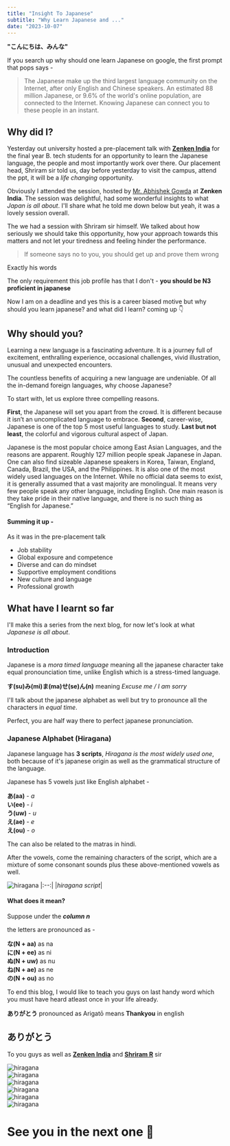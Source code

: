 ```yaml
---
title: "Insight To Japanese"
subtitle: "Why Learn Japanese and ..."
date: "2023-10-07"
---
```


**"こんにちは、みんな"**

If you search up why should one learn Japanese on google, the first prompt that pops says -

> The Japanese make up the third largest language community on the Internet, after only English and Chinese speakers. An estimated 88 million Japanese, or 9.6% of the world's online population, are connected to the Internet. Knowing Japanese can connect you to these people in an instant.

## Why did I?

Yesterday out university hosted a pre-placement talk with [**Zenken India**](https://www.linkedin.com/company/zenkenindia/) for the final year B. tech students for an opportunity to learn the Japanese language, the people and most importantly work over there. Our placement head, Shriram sir told us, day before yesterday to visit the campus, attend the ppt, it will be a _life changing_ opportunity.

Obviously I attended the session, hosted by [Mr. Abhishek Gowda](https://www.linkedin.com/in/abhishek-sn-gowda-52118b88/) at **Zenken India**. The session was delightful, had some wonderful insights to what _Japan is all about_. I'll share what he told me down below but yeah, it was a lovely session overall.

The we had a session with Shriram sir himself. We talked about how seriously we should take this opportunity, how your approach towards this matters and not let your tiredness and feeling hinder the performance.

> If someone says no to you, you should get up and prove them wrong    

Exactly his words

The only requirement this job profile has that I don't - **you should be N3 proficient in japanese**

Now I am on a deadline and yes this is a career biased motive but why should you learn japanese? and what did I learn? coming up 👇

## Why should you?

Learning a new language is a fascinating adventure. It is a journey full of excitement, enthralling experience, occasional challenges, vivid illustration, unusual and unexpected encounters. 

The countless benefits of acquiring a new language are undeniable. Of all the in-demand foreign languages, why choose Japanese? 

To start with, let us explore three compelling reasons. 

**First**, the Japanese will set you apart from the crowd. It is different because it isn’t an uncomplicated language to embrace. **Second**, career-wise, Japanese is one of the top 5 most useful languages to study. **Last but not least**, the colorful and vigorous cultural aspect of Japan. 

Japanese is the most popular choice among East Asian Languages, and the reasons are apparent. Roughly 127 million people speak Japanese in Japan. One can also find sizeable Japanese speakers in Korea, Taiwan, England, Canada, Brazil, the USA, and the Philippines. It is also one of the most widely used languages on the Internet. While no official data seems to exist, it is generally assumed that a vast majority are monolingual. It means very few people speak any other language, including English. One main reason is they take pride in their native language, and there is no such thing as “English for Japanese.”

#### Summing it up -

As it was in the pre-placement talk

- Job stability
- Global exposure and competence
- Diverse and can do mindset
- Supportive employment conditions
- New culture and language
- Professional growth

## What have I learnt so far 

I'll make this a series from the next blog, for now let's look at what _Japanese is all about_.

### Introduction

Japanese is a _mora timed language_ meaning all the japanese character take equal pronounciation time, unlike English which is a stress-timed language.

**す(su)み(mi)ま(ma)せ(se)ん(n)** meaning _Excuse me / I am sorry_

I'll talk about the japanese alphabet as well but try to pronounce all the characters in _equal time_.

Perfect, you are half way there to perfect japanese pronunciation.

### Japanese Alphabet (Hiragana)

Japanese language has **3 scripts**, _Hiragana is the most widely used one_, both because of it's japanese origin as well as the grammatical structure of the language.

Japanese has 5 vowels just like English alphabet -

**あ(aa)** - _a_  
**い(ee)** - _i_  
**う(uw)** - _u_  
**え(ae)** - _e_  
**え(ou)** - _o_  

The can also be related to the matras in hindi.

After the vowels, come the remaining characters of the script, which are a mixture of some consonant sounds plus these above-mentioned vowels as well.

![hiragana](/post(3)-images/hiragana.png)
|:--:|
|*hiragana script*|  

#### What does it mean?

Suppose under the _**column n**_

the letters are pronounced as - 

**な(N + aa)** as na  
**に(N + ee)** as ni  
**ぬ(N + uw)** as nu  
**ね(N + ae)** as ne  
**の(N + ou)** as no  

To end this blog, I would like to teach you guys on last handy word which you must have heard atleast once in your life already.

**ありがとう** pronounced as Arigatō means **Thankyou** in english 

## ありがとう

To you guys as well as [**Zenken India**](https://www.linkedin.com/company/zenkenindia/) and [**Shriram R**](https://www.linkedin.com/in/shriramsr/) sir

![hiragana](/post(3)-images/zenken.png)  
![hiragana](/post(3)-images/class.jpg)  
![hiragana](/post(3)-images/japan.jpg)  
![hiragana](/post(3)-images/info.jpg)  
![hiragana](/post(3)-images/maam.jpg)  
![hiragana](/post(3)-images/sir.jpg)  

# See you in the next one 👋